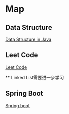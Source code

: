 # Map

## Data Structure
[Data Structure in Java][JavaDataStructure]

## Leet Code
[Leet Code][LeetCode]

** Linked List需要进一步学习

## Spring Boot
[Spring boot][SpringBoot]







[JavaDataStructure]: ./datastructure/java_datastructure/README.md "数据结构java版本"
[LeetCode]: ./leetcode/README.md "Leet Code --java"
[SpringBoot]: ./springboot/README.md "Spring boot"
